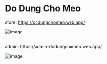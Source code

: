# Do Dung Cho Meo

store: https://dodungchomeo.web.app/

![image](https://github.com/DoDungChoMeo/.github/assets/86998194/ef549b7d-0258-466f-b8cf-9635946c7212)

<br>
admin: https://admin-dodungchomeo.web.app/

![image](https://github.com/DoDungChoMeo/.github/assets/86998194/e614247f-173e-431d-bd40-1cdafdbe2c18)

